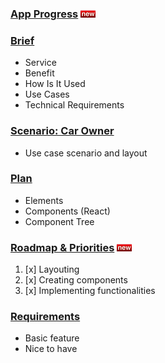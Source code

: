 ### [App Progress](docs/Progress.md) ![](docs/assets/tag-new.png)

### [Brief](docs/Brief.md)
- Service
- Benefit
- How Is It Used
- Use Cases
- Technical Requirements

### [Scenario: Car Owner](docs/Scenarios.md)
- Use case scenario and layout

### [Plan](docs/Plan.md)
- Elements
- Components (React)
- Component Tree

### [Roadmap & Priorities](docs/Priorities.md) ![](docs/assets/tag-new.png)

1. [x] Layouting
2. [x] Creating components
3. [x] Implementing functionalities

### [Requirements](docs/Requirements.md)

- Basic feature
- Nice to have

